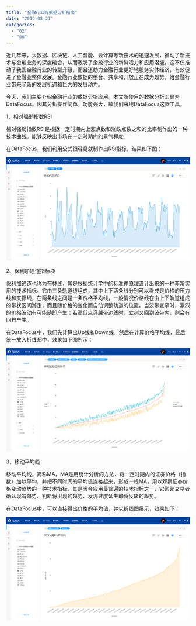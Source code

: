 ```yaml
---
title: "金融行业的数据分析指南"
date: "2019-08-21"
categories: 
  - "02"
  - "06"
---
```


近几年来，大数据、区块链、人工智能、云计算等新技术的迅速发展，推动了新技术与金融业务的深度融合，从而激发了金融行业的新鲜活力和应用潜能，这不仅推动了我国金融行业的转型升级，而且还助力金融行业更好地服务实体经济，有效促进了金融业整体发展。金融行业数据的整合、共享和开放正在成为趋势，给金融行业带来了新的发展机遇和巨大的发展动力。

今天，我们主要介绍金融行业的数据分析应用。本文所使用的数据分析工具为DataFocus。因其分析操作简单，功能强大，故我们采用DataFocus这款工具。

1、相对强弱指数RSI

相对强弱指数RSI是根据一定时期内上涨点数和涨跌点数之和的比率制作出的一种技术曲线。能够反映出市场在一定时期内的景气程度。

在DataFocus，我们利用公式很容易就制作出RSI指标，结果如下图：

![](images/word-image-287.png)

2、保利加通道指标项

保利加通道也称为布林线，其是根据统计学中的标准差原理设计出来的一种非常实用的技术指标。它由三条轨道线组成，其中上下两条线分别可以看成是价格的压力线和支撑线，在两条线之间是一条价格平均线，一般情况价格线在由上下轨道组成的带状区间游走，而且随价格的变化而自动调整轨道的位置。当波带变窄时，激烈的价格波动有可能随即产生；若高低点穿越带边线时，立刻又回到波带内，则会有回档产生。

在DataFocus中，我们先计算出Up线和Down线，然后在计算价格平均线，最后统一放入折线图中，效果如下图所示：

![](images/word-image-288.png)

3、移动平均线

移动平均线，简称MA，MA是用统计分析的方法，将一定时期内的证券价格（指数）加以平均，并把不同时间的平均值连接起来，形成一根MA，用以观察证券价格变动趋势的一种技术指标，其是当今应用最普遍的技术指标之一，它帮助交易者确认现有趋势、判断将出现的趋势、发现过度延生即将反转的趋势。

在DataFocus中，可以直接得出价格的平均值，并以折线图展示，效果如下：

![](images/word-image-289.png)
